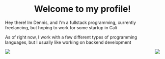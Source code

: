 <h1 align="center">Welcome to my profile!</h1>
 <p>Hey there! Im Dennis, and I'm a fullstack programming, currently freelancing, but hoping to work for some startup in Cali</p>
 <p>As of right now, I work with a few different types of programming languages, but I usually like working on backend development</p>
 
<img align="left" src="https://github-readme-stats.vercel.app/api?username=ByteLock&theme=react">
<img align="right" src="https://github-readme-streak-stats.herokuapp.com/?user=ByteLock&theme=react">
 
